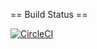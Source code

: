 == Build Status ==

[![CircleCI](https://circleci.com/gh/grafi-tt/system-programming-rust.svg?style=svg)](https://circleci.com/gh/grafi-tt/system-programming-rust)

